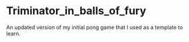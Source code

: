 # Triminator_in_balls_of_fury
An updated version of my initial pong game that I used as a template to learn.
